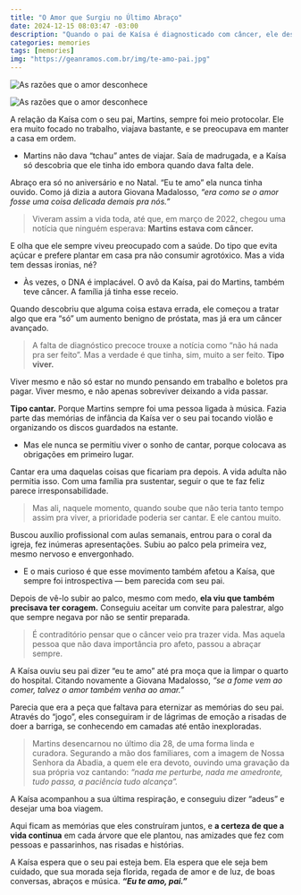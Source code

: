 ```yaml
---
title: "O Amor que Surgiu no Último Abraço"
date: 2024-12-15 08:03:47 -03:00
description: "Quando o pai de Kaísa é diagnosticado com câncer, ele descobre o poder da música e transforma seu relacionamento com a filha. Uma história de redenção e amor."
categories: memories
tags: [memories]
img: "https://geanramos.com.br/img/te-amo-pai.jpg"
---
```


![As razões que o amor desconhece](https://cdn.jsdelivr.net/gh/geanramos/files/img/filosofando.png)

![As razões que o amor desconhece](https://geanramos.com.br/img/te-amo-pai.jpg)

A relação da Kaísa com o seu pai, Martins, sempre foi meio protocolar. Ele era muito focado no trabalho, viajava bastante, e se preocupava em manter a casa em ordem.

-   Martins não dava “tchau” antes de viajar. Saía de madrugada, e a Kaísa só descobria que ele tinha ido embora quando dava falta dele.
    

Abraço era só no aniversário e no Natal. “Eu te amo” ela nunca tinha ouvido. Como já dizia a autora Giovana Madalosso,  _“era como se o amor fosse uma coisa delicada demais pra nós.”_

> Viveram assim a vida toda, até que, em março de 2022, chegou uma
> notícia que ninguém esperava:  **Martins estava com câncer.**

E olha que ele sempre viveu preocupado com a saúde. Do tipo que evita açúcar e prefere plantar em casa pra não consumir agrotóxico. Mas a vida tem dessas ironias, né?

-   Às vezes, o DNA é implacável. O avô da Kaísa, pai do Martins, também teve câncer. A família já tinha esse receio.
    

Quando descobriu que alguma coisa estava errada, ele começou a tratar algo que era “só” um aumento benigno de próstata, mas já era um câncer avançado.

> A falta de diagnóstico precoce trouxe a notícia como “não há nada pra
> ser feito”. Mas a verdade é que tinha, sim, muito a ser feito.  **Tipo viver.**

Viver mesmo e não só estar no mundo pensando em trabalho e boletos pra pagar. Viver mesmo, e não apenas sobreviver deixando a vida passar.

**Tipo cantar.** Porque Martins sempre foi uma pessoa ligada à música. Fazia parte das memórias de infância da Kaísa ver o seu pai tocando violão e organizando os discos guardados na estante.

-   Mas ele nunca se permitiu viver o sonho de cantar, porque colocava as obrigações em primeiro lugar.
    

Cantar era uma daquelas coisas que ficariam pra depois. A vida adulta não permitia isso. Com uma família pra sustentar, seguir o que te faz feliz parece irresponsabilidade.

> Mas ali, naquele momento, quando soube que não teria tanto tempo assim
> pra viver, a prioridade poderia ser cantar. E ele cantou muito.

Buscou auxílio profissional com aulas semanais, entrou para o coral da igreja, fez inúmeras apresentações. Subiu ao palco pela primeira vez, mesmo nervoso e envergonhado.

-   E o mais curioso é que esse movimento também afetou a Kaísa, que sempre foi introspectiva — bem parecida com seu pai.
    

Depois de vê-lo subir ao palco, mesmo com medo,  **ela viu que também precisava ter coragem.** Conseguiu aceitar um convite para palestrar, algo que sempre negava por não se sentir preparada.

> É contraditório pensar que o câncer veio pra trazer vida. Mas aquela
> pessoa que não dava importância pro afeto, passou a abraçar sempre.

A Kaísa ouviu seu pai dizer “eu te amo” até pra moça que ia limpar o quarto do hospital. Citando novamente a Giovana Madalosso,  _“se a fome vem ao comer, talvez o amor também venha ao amar.”_

Parecia que era a peça que faltava para eternizar as memórias do seu pai. Através do “jogo”, eles conseguiram ir de lágrimas de emoção a risadas de doer a barriga, se conhecendo em camadas até então inexploradas.

> Martins desencarnou no último dia 28, de uma forma linda e curadora.
> Segurando a mão dos familiares, com a imagem de Nossa Senhora da
> Abadia, a quem ele era devoto, ouvindo uma gravação da sua própria voz
> cantando:  _“nada me perturbe, nada me amedronte, tudo passa, a paciência tudo alcança”._

A Kaísa acompanhou a sua última respiração, e conseguiu dizer “adeus” e desejar uma boa viagem.

Aqui ficam as memórias que eles construíram juntos, e  **a certeza de que a vida continua** em cada árvore que ele plantou, nas amizades que fez com pessoas e passarinhos, nas risadas e histórias.

A Kaísa espera que o seu pai esteja bem. Ela espera que ele seja bem cuidado, que sua morada seja florida, regada de amor e de luz, de boas conversas, abraços e música.  _**“Eu te amo, pai.”**_